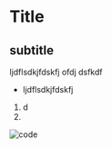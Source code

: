 # Title
## subtitle

ljdflsdkjfdskfj
ofdj
dsfkdf
- ljdflsdkjfdskfj

1. d
2.


![code](elenabike.jpeg)
